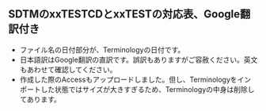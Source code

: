 ## SDTMのxxTESTCDとxxTESTの対応表、Google翻訳付き
- ファイル名の日付部分が、Terminologyの日付です。
- 日本語訳はGoogle翻訳の直訳です。誤訳もありますがご容赦ください。英文もあわせて確認してください。
- 作成した際のAccessもアップロードしました。但し、Terminologyをインポートした状態ではサイズが大きすぎるため、Terminologyの中身は削除してあります。
